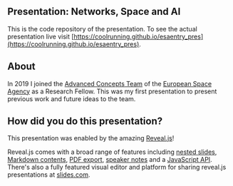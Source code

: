 ## Presentation: Networks, Space and AI

This is the code repository of the presentation. To see the actual presentation live visit [https://coolrunning.github.io/esaentry_pres](https://coolrunning.github.io/esaentry_pres).

## About

In 2019 I joined the [Advanced Concepts Team](http://www.esa.int/gsp/ACT/index.html) of the [European Space Agency](https://www.esa.int) as a Research Fellow. This was my first presentation to present previous work and future ideas to the team.

## How did you do this presentation?

This presentation was enabled by the amazing [Reveal.js](http://revealjs.com/)!

Reveal.js comes with a broad range of features including [nested slides](https://github.com/hakimel/reveal.js#markup), [Markdown contents](https://github.com/hakimel/reveal.js#markdown), [PDF export](https://github.com/hakimel/reveal.js#pdf-export), [speaker notes](https://github.com/hakimel/reveal.js#speaker-notes) and a [JavaScript API](https://github.com/hakimel/reveal.js#api). There's also a fully featured visual editor and platform for sharing reveal.js presentations at [slides.com](https://slides.com?ref=github).
